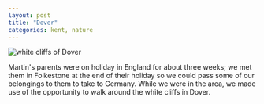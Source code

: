 ```yaml
---
layout: post
title: "Dover"
categories: kent, nature
---
```

<img src="/sabbaticaldiary/images/2022-08-10.jpg" alt="white cliffs of Dover" class="center">

Martin's parents were on holiday in England for about three weeks; we met them in Folkestone at the end of their holiday so we could pass some of our belongings to them to take to Germany. While we were in the area, we made use of the opportunity to walk around the white cliffs in Dover.